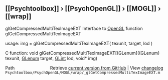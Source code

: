 ## [[Psychtoolbox]] &#8250; [[PsychOpenGL]] &#8250; [[MOGL]] &#8250; [[wrap]]

glGetCompressedMultiTexImageEXT  Interface to [OpenGL](OpenGL) function glGetCompressedMultiTexImageEXT  
  
usage:  img = glGetCompressedMultiTexImageEXT( texunit, target, lod )  
  
C function:  void glGetCompressedMultiTexImageEXT[(GLenum]((GLenum) texunit, [GLenum](GLenum) target, [GLint](GLint) lod, void\* img)  




<div class="code_header" style="text-align:right;">
  <span style="float:left;">Path&nbsp;&nbsp;</span> <span class="counter">Retrieve <a href=
  "https://raw.github.com/Psychtoolbox-3/Psychtoolbox-3/beta/Psychtoolbox/PsychOpenGL/MOGL/wrap/_glGetCompressedMultiTexImageEXT.m">current version from GitHub</a> | View <a href=
  "https://github.com/Psychtoolbox-3/Psychtoolbox-3/commits/beta/Psychtoolbox/PsychOpenGL/MOGL/wrap/_glGetCompressedMultiTexImageEXT.m">changelog</a></span>
</div>
<div class="code">
  <code>Psychtoolbox/PsychOpenGL/MOGL/wrap/_glGetCompressedMultiTexImageEXT.m</code>
</div>

